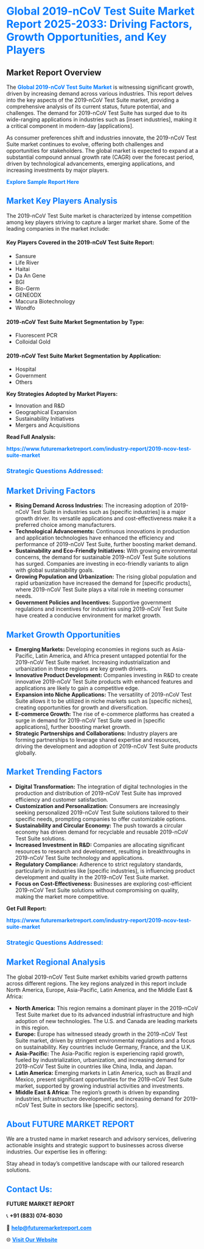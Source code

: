 <h1 style="color: #007BFF;">Global 2019-nCoV Test Suite Market Report 2025-2033: Driving Factors, Growth Opportunities, and Key Players</h1>

<section id="overview">
<h2>Market Report Overview</h2>
<p>The <a href="https://www.futuremarketreport.com/industry-report/2019-ncov-test-suite-market" style="color: #007BFF; text-decoration: none;"><strong>Global 2019-nCoV Test Suite Market</strong></a> is witnessing significant growth, driven by increasing demand across various industries. This report delves into the key aspects of the 2019-nCoV Test Suite market, providing a comprehensive analysis of its current status, future potential, and challenges. The demand for 2019-nCoV Test Suite has surged due to its wide-ranging applications in industries such as [insert industries], making it a critical component in modern-day [applications].</p>
<p>As consumer preferences shift and industries innovate, the 2019-nCoV Test Suite market continues to evolve, offering both challenges and opportunities for stakeholders. The global market is expected to expand at a substantial compound annual growth rate (CAGR) over the forecast period, driven by technological advancements, emerging applications, and increasing investments by major players.</p>
</section>

<section id="overview">
<p><a href="https://www.futuremarketreport.com/request-sample/reportId=26108" style="color: #007BFF; text-decoration: none;"><strong>Explore Sample Report Here</strong></a></p>
</section>

<section id="key-players">
<h2 style="color: #007BFF;">Market Key Players Analysis</h2>
<p>The 2019-nCoV Test Suite market is characterized by intense competition among key players striving to capture a larger market share. Some of the leading companies in the market include:</p>
<h4>Key Players Covered in the 2019-nCoV Test Suite Report:</h4>
<ul><li>Sansure</li><li>Life River</li><li>Haitai</li><li>Da An Gene</li><li>BGI</li><li>Bio-Germ</li><li>GENEODX</li><li>Maccura Biotechnology</li><li>Wondfo</li></ul>
<h4>2019-nCoV Test Suite Market Segmentation by Type:</h4>
<ul><li>Fluorescent PCR</li><li>Colloidal Gold</li></ul>

<h4>2019-nCoV Test Suite Market Segmentation by Application:</h4>
<ul><li>Hospital</li><li>Government</li><li>Others</li></ul>
<p><strong>Key Strategies Adopted by Market Players:</strong></p>
<ul>
<li>Innovation and R&D</li>
<li>Geographical Expansion</li>
<li>Sustainability Initiatives</li>
<li>Mergers and Acquisitions</li>
</ul>
</section>

<section>
<p><strong>Read Full Analysis: </strong></p><a href="https://www.futuremarketreport.com/industry-report/2019-ncov-test-suite-market" style="color: #007BFF; text-decoration: none;"><strong>https://www.futuremarketreport.com/industry-report/2019-ncov-test-suite-market</strong></a>
<h3 style="color: #007BFF;">Strategic Questions Addressed:</h3>
</section>

<section id="driving-factors">
<h2 style="color: #007BFF;">Market Driving Factors</h2>
<ul>
<li><strong>Rising Demand Across Industries:</strong> The increasing adoption of 2019-nCoV Test Suite in industries such as [specific industries] is a major growth driver. Its versatile applications and cost-effectiveness make it a preferred choice among manufacturers.</li>
<li><strong>Technological Advancements:</strong> Continuous innovations in production and application technologies have enhanced the efficiency and performance of 2019-nCoV Test Suite, further boosting market demand.</li>
<li><strong>Sustainability and Eco-Friendly Initiatives:</strong> With growing environmental concerns, the demand for sustainable 2019-nCoV Test Suite solutions has surged. Companies are investing in eco-friendly variants to align with global sustainability goals.</li>
<li><strong>Growing Population and Urbanization:</strong> The rising global population and rapid urbanization have increased the demand for [specific products], where 2019-nCoV Test Suite plays a vital role in meeting consumer needs.</li>
<li><strong>Government Policies and Incentives:</strong> Supportive government regulations and incentives for industries using 2019-nCoV Test Suite have created a conducive environment for market growth.</li>
</ul>
</section>

<section id="growth-opportunities">
<h2 style="color: #007BFF;">Market Growth Opportunities</h2>
<ul>
<li><strong>Emerging Markets:</strong> Developing economies in regions such as Asia-Pacific, Latin America, and Africa present untapped potential for the 2019-nCoV Test Suite market. Increasing industrialization and urbanization in these regions are key growth drivers.</li>
<li><strong>Innovative Product Development:</strong> Companies investing in R&D to create innovative 2019-nCoV Test Suite products with enhanced features and applications are likely to gain a competitive edge.</li>
<li><strong>Expansion into Niche Applications:</strong> The versatility of 2019-nCoV Test Suite allows it to be utilized in niche markets such as [specific niches], creating opportunities for growth and diversification.</li>
<li><strong>E-commerce Growth:</strong> The rise of e-commerce platforms has created a surge in demand for 2019-nCoV Test Suite used in [specific applications], further boosting market growth.</li>
<li><strong>Strategic Partnerships and Collaborations:</strong> Industry players are forming partnerships to leverage shared expertise and resources, driving the development and adoption of 2019-nCoV Test Suite products globally.</li>
</ul>
</section>

<section id="trending-factors">
<h2 style="color: #007BFF;">Market Trending Factors</h2>
<ul>
<li><strong>Digital Transformation:</strong> The integration of digital technologies in the production and distribution of 2019-nCoV Test Suite has improved efficiency and customer satisfaction.</li>
<li><strong>Customization and Personalization:</strong> Consumers are increasingly seeking personalized 2019-nCoV Test Suite solutions tailored to their specific needs, prompting companies to offer customizable options.</li>
<li><strong>Sustainability and Circular Economy:</strong> The push towards a circular economy has driven demand for recyclable and reusable 2019-nCoV Test Suite solutions.</li>
<li><strong>Increased Investment in R&D:</strong> Companies are allocating significant resources to research and development, resulting in breakthroughs in 2019-nCoV Test Suite technology and applications.</li>
<li><strong>Regulatory Compliance:</strong> Adherence to strict regulatory standards, particularly in industries like [specific industries], is influencing product development and quality in the 2019-nCoV Test Suite market.</li>
<li><strong>Focus on Cost-Effectiveness:</strong> Businesses are exploring cost-efficient 2019-nCoV Test Suite solutions without compromising on quality, making the market more competitive.</li>
</ul>
</section>

<section>
<p><strong>Get Full Report: </strong></p><a href="https://www.futuremarketreport.com/industry-report/2019-ncov-test-suite-market" style="color: #007BFF; text-decoration: none;"><strong>https://www.futuremarketreport.com/industry-report/2019-ncov-test-suite-market</strong></a>
<h3 style="color: #007BFF;">Strategic Questions Addressed:</h3>
</section>


<section id="regional-analysis">
<h2 style="color: #007BFF;">Market Regional Analysis</h2>
<p>The global 2019-nCoV Test Suite market exhibits varied growth patterns across different regions. The key regions analyzed in this report include North America, Europe, Asia-Pacific, Latin America, and the Middle East & Africa:</p>
<ul>
<li><strong>North America:</strong> This region remains a dominant player in the 2019-nCoV Test Suite market due to its advanced industrial infrastructure and high adoption of new technologies. The U.S. and Canada are leading markets in this region.</li>
<li><strong>Europe:</strong> Europe has witnessed steady growth in the 2019-nCoV Test Suite market, driven by stringent environmental regulations and a focus on sustainability. Key countries include Germany, France, and the U.K.</li>
<li><strong>Asia-Pacific:</strong> The Asia-Pacific region is experiencing rapid growth, fueled by industrialization, urbanization, and increasing demand for 2019-nCoV Test Suite in countries like China, India, and Japan.</li>
<li><strong>Latin America:</strong> Emerging markets in Latin America, such as Brazil and Mexico, present significant opportunities for the 2019-nCoV Test Suite market, supported by growing industrial activities and investments.</li>
<li><strong>Middle East & Africa:</strong> The region’s growth is driven by expanding industries, infrastructure development, and increasing demand for 2019-nCoV Test Suite in sectors like [specific sectors].</li>
</ul>
</section>

<footer>
<h2 style="color: #007BFF;">About FUTURE MARKET REPORT</h2>
<p>We are a trusted name in market research and advisory services, delivering actionable insights and strategic support to businesses across diverse industries. Our expertise lies in offering:</p>

<p>Stay ahead in today’s competitive landscape with our tailored research solutions.</p>

<h2 style="color: #007BFF;">Contact Us:</h2>
<p><strong>FUTURE MARKET REPORT</strong></p>
<p>📞 <strong>+91 (883) 074-8030</strong></p>
<p>📧 <strong><a href="mailto:help@futuremarketreport.com" style="color: #007BFF;">help@futuremarketreport.com</a></strong></p>
<p>🌐 <strong><a href="https://www.futuremarketreport.com/" style="color: #007BFF;">Visit Our Website</a></strong></p>
</footer>